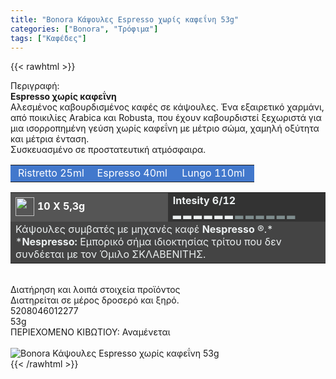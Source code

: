 ```yaml
---
title: "Bonora Κάψουλες Espresso χωρίς καφεΐνη 53g"
categories: ["Bonora", "Τρόφιμα"]
tags: ["Καφέδες"]
---
```

{{< rawhtml >}}

<div class="sload67"><div class="product"><div id="sistatika">Περιγραφή:</div><div class="alltext"><strong>Espresso χωρίς καφεΐνη<br></strong>Aλεσµένος καβουρδισµένος καφές σε κάψουλες. Ένα εξαιρετικό χαρµάνι, από ποικιλίες Arabica και Robusta, που έχουν καβουρδιστεί ξεχωριστά για µια ισορροπηµένη γεύση χωρίς καφεΐνη µε µέτριο σώµα, χαµηλή οξύτητα και µέτρια ένταση.<br>Συσκευασµένο σε προστατευτική ατµόσφαιρα.</div><table style="border-collapse:collapse;width:100%" border="0" cellpadding="15px"><tbody><tr><td style="width:32.95%;background-color:#4278cc;text-align:center"><span style="color:#fff">Ristretto 25ml</span></td><td style="width:32.95%;text-align:center;background-color:#4278cc"><span style="color:#fff">Espresso 40ml</span></td><td style="width:32.95%;text-align:center;background-color:#4278cc"><span style="color:#fff">Lungo 110ml</span></td></tr></tbody></table><table style="border-collapse:collapse;width:100%" border="0" cellpadding="15px;"><tbody><tr><td style="width:49.55%;background-color:#555;vertical-align:middle"><strong><span style="color:#fff"><img style="margin-right:5px;vertical-align:middle" src="/media/icons/kaps.svg" width="30px" alt="">10 X 5,3g</span></strong></td><td style="width:49.65%;background-color:#333"><strong><span style="color:#ecf0f1">Intesity 6/12<br>▂ ▂ ▂ ▂ ▂ ▂ <span style="color:#7e8c8d">▂ ▂ ▂ ▂ ▂ ▂</span></span></strong></td></tr><tr><td style="width:49.55%;background-color:#444" colspan="2"><span style="color:#ecf0f1">Κάψουλες συµβατές µε µηχανές καφέ <strong>Nespresso</strong> ®.*</span><br><span style="color:#ecf0f1">*<strong>Nespresso:</strong> Εµπορικό σήµα ιδιοκτησίας τρίτου που δεv συνδέεται µε τον Όµιλο ΣΚΛΑΒΕΝΙΤΗΣ.</span></td></tr></tbody></table><div>&nbsp;</div><div id="loipa">Διατήρηση και λοιπά στοιχεία προϊόντος</div><div class="alltext">Διατηρείται σε µέρος δροσερό και ξηρό.</div><div id="barcode"><div id="barimage1"></div><span id="bartext">5208046012277</span></div><div id="varos"><div id="varosimage1"></div><span id="varostext">53g</span></div><div id="kivotio">ΠΕΡΙΕΧΟΜΕΝΟ ΚΙΒΩΤΙΟΥ: Αναμένεται</div><br><div class="pimg"><img alt="Bonora Κάψουλες Espresso χωρίς καφεΐνη 53g" title="Bonora Κάψουλες Espresso χωρίς καφεΐνη 53g" src="/media/images/bonora-espresso-decaf-53g.jpg"></div></div></div>
{{< /rawhtml >}}


